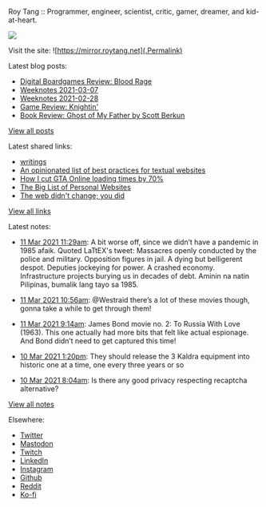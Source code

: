 Roy Tang :: Programmer, engineer, scientist, critic, gamer, dreamer, and kid-at-heart.

![](https://roytang.net/img/profile.jpg)

Visit the site: ![https://mirror.roytang.net](.Permalink)

Latest blog posts:
    

- [Digital Boardgames Review: Blood Rage](https://mirror.roytang.net/2021/03/digital-boardgames-review-blood-rage/)
- [Weeknotes 2021-03-07](https://mirror.roytang.net/2021/03/weeknotes-2021-03-07/)
- [Weeknotes 2021-02-28](https://mirror.roytang.net/2021/02/weeknotes-2021-02-28/)
- [Game Review: Knightin&#39;](https://mirror.roytang.net/2021/02/game-review-knightin/)
- [Book Review: Ghost of My Father by Scott Berkun](https://mirror.roytang.net/2021/02/book-review-ghost-of-my-father-by-scott-berkun/)

[View all posts](https://mirror.roytang.net/blog)

Latest shared links:
    

- [writings](https://mirror.roytang.net/2021/03/writings/)
- [An opinionated list of best practices for textual websites](https://mirror.roytang.net/2021/03/an-opinionated-list-of-best-practices-for-textual-websites/)
- [How I cut GTA Online loading times by 70%](https://mirror.roytang.net/2021/03/how-i-cut-gta-online-loading-times-by-70/)
- [The Big List of Personal Websites](https://mirror.roytang.net/2021/02/the-big-list-of-personal-websites/)
- [The web didn&#39;t change; you did](https://mirror.roytang.net/2021/02/the-web-didnt-change-you-did/)

[View all links](https://mirror.roytang.net/links)

Latest notes:
    

- [11 Mar 2021 11:29am](https://mirror.roytang.net/2021/03/1369973843050164226/): A bit worse off, since we didn&rsquo;t have a pandemic in 1985 afaik.
Quoted LaTtEX&#39;s tweet:   Massacres openly conducted by the police and military. Opposition figures in jail. A dying but belligerent despot. Deputies jockeying for power. A crashed economy. Infrastructure projects burying us in decades of debt.
Aminin na natin Pilipinas, bumalik lang tayo sa 1985.
 
- [11 Mar 2021 10:56am](https://mirror.roytang.net/2021/03/1369965501107998720/): @Westraid there’s a lot of these movies though, gonna take a while to get through them!
- [11 Mar 2021 9:14am](https://mirror.roytang.net/2021/03/096b7c67797c165b01283d0c7cd6c016/): James Bond movie no. 2: To Russia With Love (1963). This one actually had more bits that felt like actual espionage. And Bond didn&rsquo;t need to get captured this time!
- [10 Mar 2021 1:20pm](https://mirror.roytang.net/2021/03/gqfxqv1/): They should release the 3 Kaldra equipment into historic one at a time, one every three years or so
- [10 Mar 2021 8:04am](https://mirror.roytang.net/2021/03/951fcfe07a7cbb8d04ee6dd219c181fb/): Is there any good privacy respecting recaptcha alternative?

[View all notes](https://mirror.roytang.net/notes)

Elsewhere:

- [Twitter](https://twitter.com/roytang)
- [Mastodon](https://mastodon.technology/@roytang)
- [Twitch](https://twitch.tv/twitchyroy)
- [LinkedIn](https://www.linkedin.com/in/roytang)
- [Instagram](https://instagram.com/roytang0400)
- [Github](https://github.com/roytang)
- [Reddit](https://reddit.com/u/hungryroy)
- [Ko-fi](https://ko-fi.com/roytang)